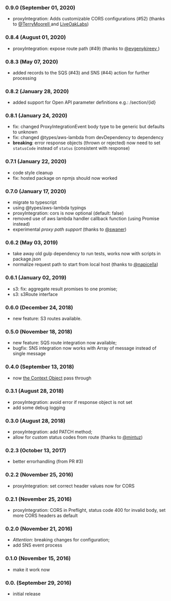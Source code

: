 ### 0.9.0 (September 01, 2020)
  * proxyIntegration: Adds customizable CORS configurations (#52) (thanks to [@TerryMooreII  ](https://github.com/TerryMooreII) and [LiveOakLabs](https://github.com/LiveOakLabs))

### 0.8.4 (August 01, 2020)
   * proxyIntegration: expose route path (#49) (thanks to [@evgenykireev  ](https://github.com/evgenykireev))

### 0.8.3 (May 07, 2020)
   * added records to the SQS (#43) and SNS (#44) action for further processing

### 0.8.2 (January 28, 2020)
   * added support for Open API parameter definitions e.g.: /section/{id}

### 0.8.1 (January 24, 2020)
   * fix: changed ProxyIntegrationEvent body type to be generic but defaults to unknown
   * fix: changed @types/aws-lambda from devDependency to dependency
   * **breaking**: error response objects (thrown or rejected) now need to set `statusCode` instead of `status` (consistent with response)

### 0.7.1 (January 22, 2020)
   * code style cleanup
   * fix: hosted package on npmjs should now worked

### 0.7.0 (January 17, 2020)
   * migrate to typescript
   * using @types/aws-lambda typings
   * proxyIntegration: cors is now optional (default: false)
   * removed use of aws lambda handler callback function (using Promise instead)
   * experimental _proxy path support_ (thanks to [@swaner](https://github.com/swaner))

### 0.6.2 (May 03, 2019)
  * take away old gulp dependency to run tests, works now with scripts in package.json
  * normalize request path to start from local host (thanks to [@napicella](https://github.com/napicella))

### 0.6.1 (January 02, 2019)
  * s3: fix: aggregate result promises to one promise; 
  * s3: s3Route interface

### 0.6.0 (December 24, 2018)
  * new feature: S3 routes available. 

### 0.5.0 (November 18, 2018)
  * new feature: SQS route integration now available; 
  * bugfix: SNS integration now works with Array of message instead of single message

### 0.4.0 (September 13, 2018)
  * now [the Context Object](https://docs.aws.amazon.com/lambda/latest/dg/nodejs-prog-model-handler.html) pass through

### 0.3.1 (August 28, 2018) 
  * proxyIntegration: avoid error if response object is not set
  * add some debug logging

### 0.3.0 (August 28, 2018)
  * proxyIntegration: add PATCH method;
  * allow for custom status codes from route (thanks to [@mintuz](https://github.com/mintuz))

### 0.2.3 (October 13, 2017)
  * better errorhandling (from PR #3)

### 0.2.2 (November 25, 2016)
  * proxyIntegration: set correct header values now for CORS

### 0.2.1 (November 25, 2016)
  * proxyIntegration: CORS in Preflight, status code 400 for invalid body, set more CORS headers as default

### 0.2.0 (November 21, 2016) 
  * *Attention*: breaking changes for configuration;
  * add SNS event process

### 0.1.0 (November 15, 2016)
  * make it work now

### 0.0. (September 29, 2016)
  *  initial release